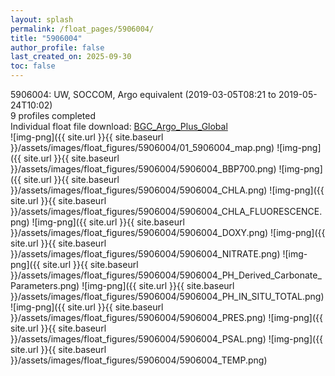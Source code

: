 ```yaml
---
layout: splash
permalink: /float_pages/5906004/
title: "5906004"
author_profile: false
last_created_on: 2025-09-30
toc: false
---
```

 
5906004: UW, SOCCOM, Argo equivalent (2019-03-05T08:21 to 2019-05-24T10:02)\
9 profiles completed\
Individual float file download: [BGC_Argo_Plus_Global](https://ftp.soest.hawaii.edu/bgc_argo_plus/Individual_Floats/outliers_removed/5906004_Sprof_processed.nc)\
![img-png]({{ site.url }}{{ site.baseurl }}/assets/images/float_figures/5906004/01_5906004_map.png)
![img-png]({{ site.url }}{{ site.baseurl }}/assets/images/float_figures/5906004/5906004_BBP700.png)
![img-png]({{ site.url }}{{ site.baseurl }}/assets/images/float_figures/5906004/5906004_CHLA.png)
![img-png]({{ site.url }}{{ site.baseurl }}/assets/images/float_figures/5906004/5906004_CHLA_FLUORESCENCE.png)
![img-png]({{ site.url }}{{ site.baseurl }}/assets/images/float_figures/5906004/5906004_DOXY.png)
![img-png]({{ site.url }}{{ site.baseurl }}/assets/images/float_figures/5906004/5906004_NITRATE.png)
![img-png]({{ site.url }}{{ site.baseurl }}/assets/images/float_figures/5906004/5906004_PH_Derived_Carbonate_Parameters.png)
![img-png]({{ site.url }}{{ site.baseurl }}/assets/images/float_figures/5906004/5906004_PH_IN_SITU_TOTAL.png)
![img-png]({{ site.url }}{{ site.baseurl }}/assets/images/float_figures/5906004/5906004_PRES.png)
![img-png]({{ site.url }}{{ site.baseurl }}/assets/images/float_figures/5906004/5906004_PSAL.png)
![img-png]({{ site.url }}{{ site.baseurl }}/assets/images/float_figures/5906004/5906004_TEMP.png)

